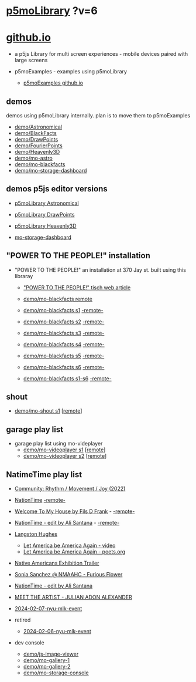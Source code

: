 # [p5moLibrary](https://github.com/molab-itp/p5moLibrary) ?v=6

# [github.io](https://molab-itp.github.io/p5moLibrary/src?v=6)

- a p5js Library for multi screen experiences - mobile devices paired with large screens

- p5moExamples - examples using p5moLibrary

  - [ p5moExamples github.io ](https://molab-itp.github.io/p5moExamples)

## demos

demos using p5moLibrary internally. plan is to move them to p5moExamples

- [demo/Astronomical](demo/Astronomical?v=6)
- [demo/BlackFacts](demo/BlackFacts?v=6)
- [demo/DrawPoints](demo/DrawPoints?v=6)
- [demo/FourierPoints](demo/FourierPoints?v=6)
- [demo/Heavenly3D](demo/Heavenly3D?v=6)
- [demo/mo-astro](demo/mo-astro?v=6)
- [demo/mo-blackfacts](demo/mo-blackfacts?v=6)
- [demo/mo-storage-dashboard](demo/mo-storage-dashboard?v=6)

## demos p5js editor versions

- [p5moLibrary Astronomical](https://editor.p5js.org/jht9629-nyu/sketches/iIIAb8KIDr)

- [p5moLibrary DrawPoints](https://editor.p5js.org/jht9629-nyu/sketches/TQyVoswjQ)

- [p5moLibrary Heavenly3D](https://editor.p5js.org/jht9629-nyu/sketches/6VM5IMP4m)

- [mo-storage-dashboard](https://editor.p5js.org/jht9629-nyu/sketches/Osz28nOS9)

## "POWER TO THE PEOPLE!" installation

- "POWER TO THE PEOPLE!" an installation at 370 Jay st. built using this libraray

  - ["POWER TO THE PEOPLE!" tisch web article](https://tisch.nyu.edu/itp/news/spring-2024/community-facing-interactive-installations-on-the-ground-floor-o)

  - [demo/mo-blackfacts remote](demo/mo-blackfacts?v=6)
  - [demo/mo-blackfacts s1](demo/mo-blackfacts?v=6&group=s1&qrcode=mo-blackfacts-qrcode-1.png) [-remote-](demo/mo-blackfacts?v=6&group=s1)
  - [demo/mo-blackfacts s2](demo/mo-blackfacts?v=6&group=s2&qrcode=mo-blackfacts-qrcode-2.png) [-remote-](demo/mo-blackfacts?v=6&group=s2)
  - [demo/mo-blackfacts s3](demo/mo-blackfacts?v=6&group=s3&qrcode=mo-blackfacts-qrcode-3.png) [-remote-](demo/mo-blackfacts?v=6&group=s3)
  - [demo/mo-blackfacts s4](demo/mo-blackfacts?v=6&group=s4&qrcode=mo-blackfacts-qrcode-4.png) [-remote-](demo/mo-blackfacts?v=6&group=s4)
  - [demo/mo-blackfacts s5](demo/mo-blackfacts?v=6&group=s5&qrcode=mo-blackfacts-qrcode-5.png) [-remote-](demo/mo-blackfacts?v=6&group=s5)
  - [demo/mo-blackfacts s6](demo/mo-blackfacts?v=6&group=s6&qrcode=mo-blackfacts-qrcode-6.png) [-remote-](demo/mo-blackfacts?v=6&group=s6)
  - [demo/mo-blackfacts s1-s6](demo/mo-blackfacts?v=6&group=s1,s2,s3,s4,s5,s6&qrcode=mo-blackfacts-qrcode-1-6.png) [-remote-](demo/mo-blackfacts?v=6&group=s1,s2,s3,s4,s5,s6)

## shout

- [demo/mo-shout s1](demo/mo-shout?v=6&group=s1&qrcode=mo-shout-qrcode-1.png) [[remote](qrcode/mo-shout.html?v=6&group=s1)]
<!-- https://molab-itp.github.io/p5moLibrary/src/qrcode/mo-shout.html?group=s1 -->

## garage play list

- garage play list using mo-videplayer
  - [demo/mo-videoplayer s1](demo/mo-videoplayer?v=6&group=s1&qrcode=mo-videoplayer-qrcode-1.png)
    [[remote](qrcode/mo-videoplayer.html?v=6&group=s1)]
  - [demo/mo-videoplayer s2](demo/mo-videoplayer?v=6&group=s2&qrcode=mo-videoplayer-qrcode-2.png)
    [[remote](qrcode/mo-videoplayer.html?v=6&group=s2)]

## NatimeTime play list

- [Community: Rhythm / Movement / Joy (2022)](demo/mo-videoplayer/index.html?playlist=8HfVf69nUX0)

- [NationTime](demo/mo-videoplayer/index.html?qrcode=NationTime.png) [-remote-](demo/mo-videoplayer/index.html)

- [Welcome To My House by Fils D Frank](demo/mo-videoplayer/?playlist=kinLtCLHYvo&title=Welcome%20To%20My%20House%20by%20Fils%20D%20Frank&qrcode=NationTime.png) - [-remote-](demo/mo-videoplayer/?playlist=kinLtCLHYvo&title=Welcome%20To%20My%20House%20by%20Fils%20D%20Frank)

- [NationTime - edit by Ali Santana](demo/mo-videoplayer/?playlist=-UtKxghWlvY&title=NationTime%20-%20ELUCID%20-%20BETAMAX&qrcode=NationTime.png) - [-remote-](demo/mo-videoplayer/?playlist=-UtKxghWlvY&title=NationTime%20-%20ELUCID%20-%20BETAMAX)

- [Langston Hughes ](demo/BlackFacts?playlist=XzI3huqpCi4)

  - [Let America be America Again - video](demo/mo-blackfacts?playlist=CFNM8GB_Yp0&title=%E2%98%85)
  - [Let America be America Again - poets.org](https://poets.org/poem/let-america-be-america-again)

- [Native Americans Exhibition Trailer](demo/BlackFacts?playlist=hpjNGTYvpxw)

- [Sonia Sanchez @ NMAAHC - Furious Flower](demo/mo-blackfacts?playlist=FNLp8e-cfgk&title=Sonia%20Sanchez)

- [NationTime - edit by Ali Santana](demo/mo-videoplayer?playlist=-UtKxghWlvY&title=NationTime%20-%20ELUCID%20-%20BETAMAX&qrcode=NationTime.png)

- [MEET THE ARTIST - JULIAN ADON ALEXANDER](demo/mo-blackfacts?playlist=wk0La_2igws&title=MEET%20THE%20ARTIST%20-%20JULIAN%20ADON%20ALEXANDE%20-%20What%20it%20is&qrcode=JULIAN.png)

- [2024-02-07-nyu-mlk-event](demo/mo-blackfacts?playlist=lG758MniLYg&qrcode=annoucement-01.png&title=2024-02-07-nyu-mlk-event)

- retired

  - [2024-02-06-nyu-mlk-event](demo/mo-blackfacts?playlist=zbRz5xTaLYI&qrcode=annoucement-01.png&title=2024-02-06-nyu-mlk-event)
  <!-- - [Weapons of White Destruction - TJ](demo/mo-blackfacts?playlist=ob8YQPGJiHY&title=Weapons%20of%20White%20Destruction%20-%20TJ&&qrcode=TJ.png) -->

- dev console

  - [demo/js-image-viewer](demo/js-image-viewer?v=6)
  - [demo/mo-gallery-1](demo/mo-gallery-1?v=6)
  - [demo/mo-gallery-2](demo/mo-gallery-2?v=6)
  - [demo/mo-storage-console](demo/mo-storage-console?v=6)

<!--

- retired
  - [demo/mo-astro-host-0](demo/mo-astro-host-0?v=6)
  - [demo/mo-astro-host-1](demo/mo-astro-host-1?v=6)
  - [demo/mo-astro-remote-0](demo/mo-astro-remote-0?v=6)
  - [demo/mo-astro-remote-1](demo/mo-astro-remote-1?v=6)

  - [demo/mo-blackfacts-host](demo/mo-blackfacts-host?v=6)
  - [demo/mo-blackfacts-remote](demo/mo-blackfacts-remote?v=6)

# https://www.youtube.com/watch?v=hpjNGTYvpxw
# The Land Carries Our Ancestors: Contemporary Art by Native Americans Exhibition Trailer

 -->
